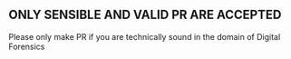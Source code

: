 ## ONLY SENSIBLE AND VALID PR ARE ACCEPTED 
Please only make PR if you are technically sound in the domain of Digital Forensics 
